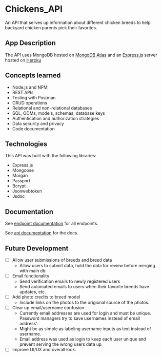 # Chickens_API

An API that serves up information about different chicken breeds to help backyard chicken parents pick their favorites.

## App Description

The API uses MongoDB hosted on [MongoDB Atlas](mongodb.com/cloud/atlas) and an [Express.js](expressjs.com/) server hosted on [Heroku](Heroku.com)

## Concepts learned

- Node.js and NPM
- REST APIs
- Testing with Postman
- CRUD operations
- Relational and non-relational databases
- SQL, ODMs, models, schemas, database keys
- Authentication and authorization strategies
- Data security and privacy
- Code documentation

## Technologies

This API was built with the following libraries:

- Express.js
- Mongoose
- Morgan
- Passport
- Bcrypt
- Jsonwebtoken
- Jsdoc

## Documentation

See [endpoint documentation](https://chickens-api.herokuapp.com/) for all endpoints.

See [api documentation](https://chickens-api.herokuapp.com/docs) for the docs.

## Future Development

- [ ] Allow user submissions of breeds and breed data
  - Allow users to submit data, hold the data for review before merging with main db.
- [ ] Email functionality
  - Send verification emails to newly registered users
  - Send automated emails to users when their favorite breeds have updates, etc.
- [ ] Add photo credits to breed model
  - Include links on the photos to the origional source of the photos.
- [ ] Clear up email/username confusion
  - Currently email addresses are used for login and must be unique. Password managers try to save usernames instead of email address'.
  - Might be as simple as labeling username inputs as text instead of username.
  - Email address was used as login to keep each user unique and prevent serving the wrong users data up.
- [ ] Improve UI/UX and overall look.
